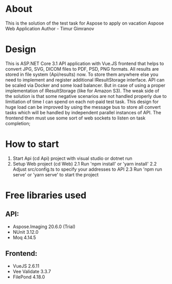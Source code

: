 # About
This is the solution of the test task for Aspose to apply on vacation Aspose Web Application
Author - Timur Gimranov

# Design
This is ASP.NET Core 3.1 API application with Vue.JS frontend that helps to convert JPG, SVG, DICOM files to PDF, PSD, PNG formats.
All results are stored in file system (Api/results) now. To store them anywhere else you need to implement and register additional IResultStorage interface.
API can be scaled via Docker and some load balancer. But in case of using a proper implementation of IResultStorage (like for Amazon S3).
The weak side of the solution is that some negative scenarios are not handled properly due to limitiation of time I can spend on each not-paid test task.
This design for huge load can be improved by using the message bus to store all convert tasks which will be handled by independent parallel instances of API.
The frontend then must use some sort of web sockets to listen on task completion;

# How to start
1. Start Api (cd Api) project with visual studio or dotnet run
2. Setup Web project (cd Web)
2.1 Run 'npm install' or 'yarn install'
2.2 Adjust src/config.ts to specify your addresses to API
2.3 Run 'npm run serve' or 'yarn serve' to start the project

# Free libraries used
## API:
- Aspose.Imaging 20.6.0 (Trial)
- NUnit 3.12.0
- Moq 4.14.5
## Frontend:
- VueJS 2.6.11
- Vee Validate 3.3.7
- FilePond 4.18.0
